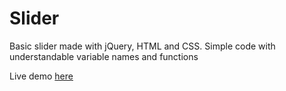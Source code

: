 # Slider
Basic slider made with jQuery, HTML and CSS. Simple code with understandable variable names and functions

Live demo <a href="http://www.ultraclearance.com/walters_slider" target="_blank">here</a>
